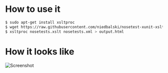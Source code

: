 # How to use it

```bash
$ sudo apt-get install xsltproc
$ wget https://raw.githubusercontent.com/niedbalski/nosetest-xunit-xslt/master/nosetests.xslt
$ xsltproc nosetests.xslt nosetests.xml > output.html
```

# How it looks like

![Screenshot](https://raw.github.com/niedbalski/nosetest-xunit-xslt/master/screen.png)
